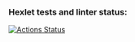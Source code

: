 ### Hexlet tests and linter status:
[![Actions Status](https://github.com/TorTicc/frontend-project-46/actions/workflows/hexlet-check.yml/badge.svg)](https://github.com/TorTicc/frontend-project-46/actions)